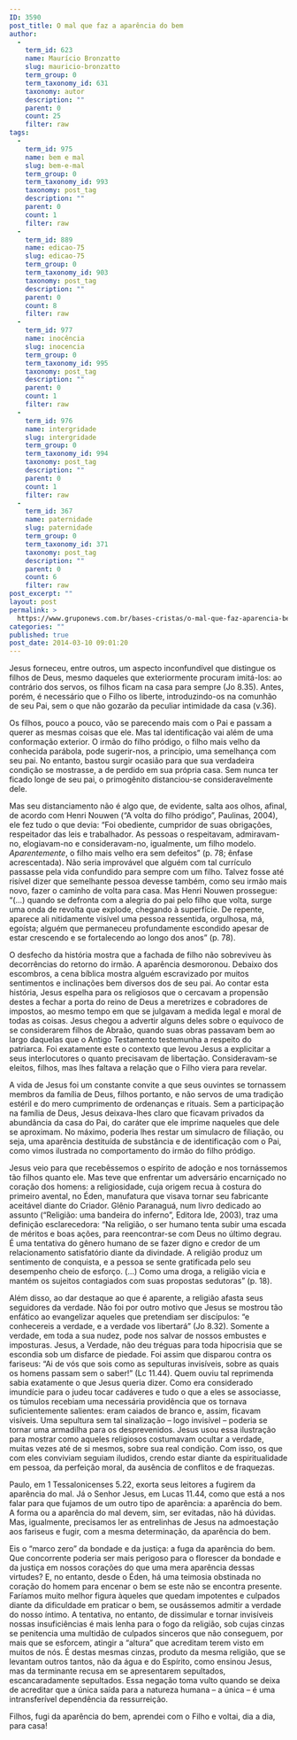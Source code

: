 ```yaml
---
ID: 3590
post_title: O mal que faz a aparência do bem
author:
  - 
    term_id: 623
    name: Maurício Bronzatto
    slug: mauricio-bronzatto
    term_group: 0
    term_taxonomy_id: 631
    taxonomy: autor
    description: ""
    parent: 0
    count: 25
    filter: raw
tags:
  - 
    term_id: 975
    name: bem e mal
    slug: bem-e-mal
    term_group: 0
    term_taxonomy_id: 993
    taxonomy: post_tag
    description: ""
    parent: 0
    count: 1
    filter: raw
  - 
    term_id: 889
    name: edicao-75
    slug: edicao-75
    term_group: 0
    term_taxonomy_id: 903
    taxonomy: post_tag
    description: ""
    parent: 0
    count: 8
    filter: raw
  - 
    term_id: 977
    name: inocência
    slug: inocencia
    term_group: 0
    term_taxonomy_id: 995
    taxonomy: post_tag
    description: ""
    parent: 0
    count: 1
    filter: raw
  - 
    term_id: 976
    name: intergridade
    slug: intergridade
    term_group: 0
    term_taxonomy_id: 994
    taxonomy: post_tag
    description: ""
    parent: 0
    count: 1
    filter: raw
  - 
    term_id: 367
    name: paternidade
    slug: paternidade
    term_group: 0
    term_taxonomy_id: 371
    taxonomy: post_tag
    description: ""
    parent: 0
    count: 6
    filter: raw
post_excerpt: ""
layout: post
permalink: >
  https://www.gruponews.com.br/bases-cristas/o-mal-que-faz-aparencia-bem
categories: ""
published: true
post_date: 2014-03-10 09:01:20
---
```

Jesus forneceu, entre outros, um aspecto inconfundível que distingue os filhos de Deus, mesmo daqueles que exteriormente procuram imitá-los: ao contrário dos servos, os filhos ficam na casa para sempre (Jo 8.35). Antes, porém, é necessário que o Filho os liberte, introduzindo-os na comunhão de seu Pai, sem o que não gozarão da peculiar intimidade da casa (v.36).

Os filhos, pouco a pouco, vão se parecendo mais com o Pai e passam a querer as mesmas coisas que ele. Mas tal identificação vai além de uma conformação exterior. O irmão do filho pródigo, o filho mais velho da conhecida parábola, pode sugerir-nos, a princípio, uma semelhança com seu pai. No entanto, bastou surgir ocasião para que sua verdadeira condição se mostrasse, a de perdido em sua própria casa. Sem nunca ter ficado longe de seu pai, o primogênito distanciou-se consideravelmente dele.

Mas seu distanciamento não é algo que, de evidente, salta aos olhos, afinal, de acordo com Henri Nouwen (“A volta do filho pródigo”, Paulinas, 2004), ele fez tudo o que devia: “Foi obediente, cumpridor de suas obrigações, respeitador das leis e trabalhador. As pessoas o respeitavam, admiravam-no, elogiavam-no e consideravam-no, igualmente, um filho modelo. <i>Aparentemente</i>, o filho mais velho era sem defeitos” (p. 78; ênfase acrescentada). Não seria improvável que alguém com tal currículo passasse pela vida confundido para sempre com um filho. Talvez fosse até risível dizer que semelhante pessoa devesse também, como seu irmão mais novo, fazer o caminho de volta para casa. Mas Henri Nouwen prossegue: “(...) quando se defronta com a alegria do pai pelo filho que volta, surge uma onda de revolta que explode, chegando à superfície. De repente, aparece ali nitidamente visível uma pessoa ressentida, orgulhosa, má, egoísta; alguém que permaneceu profundamente escondido apesar de estar crescendo e se fortalecendo ao longo dos anos” (p. 78).

O desfecho da história mostra que a fachada de filho não sobreviveu às decorrências do retorno do irmão. A aparência desmoronou. Debaixo dos escombros, a cena bíblica mostra alguém escravizado por muitos sentimentos e inclinações bem diversos dos de seu pai. Ao contar esta história, Jesus espelha para os religiosos que o cercavam a propensão destes a fechar a porta do reino de Deus a meretrizes e cobradores de impostos, ao mesmo tempo em que se julgavam a medida legal e moral de todas as coisas. Jesus chegou a advertir alguns deles sobre o equívoco de se considerarem filhos de Abraão, quando suas obras passavam bem ao largo daquelas que o Antigo Testamento testemunha a respeito do patriarca. Foi exatamente este o contexto que levou Jesus a explicitar a seus interlocutores o quanto precisavam de libertação. Consideravam-se eleitos, filhos, mas lhes faltava a relação que o Filho viera para revelar.

A vida de Jesus foi um constante convite a que seus ouvintes se tornassem membros da família de Deus, filhos portanto, e não servos de uma tradição estéril e do mero cumprimento de ordenanças e rituais. Sem a participação na família de Deus, Jesus deixava-lhes claro que ficavam privados da abundância da casa do Pai, do caráter que ele imprime naqueles que dele se aproximam. No máximo, poderia lhes restar um simulacro de filiação, ou seja, uma aparência destituída de substância e de identificação com o Pai, como vimos ilustrada no comportamento do irmão do filho pródigo.

Jesus veio para que recebêssemos o espírito de adoção e nos tornássemos tão filhos quanto ele. Mas teve que enfrentar um adversário encarniçado no coração dos homens: a religiosidade, cuja origem recua à costura do primeiro avental, no Éden, manufatura que visava tornar seu fabricante aceitável diante do Criador. Glênio Paranaguá, num livro dedicado ao assunto (“Religião: uma bandeira do inferno”, Editora Ide, 2003), traz uma definição esclarecedora: “Na religião, o ser humano tenta subir uma escada de méritos e boas ações, para reencontrar-se com Deus no último degrau. É uma tentativa do gênero humano de se fazer digno e credor de um relacionamento satisfatório diante da divindade. A religião produz um sentimento de conquista, e a pessoa se sente gratificada pelo seu desempenho cheio de esforço. (...) Como uma droga, a religião vicia e mantém os sujeitos contagiados com suas propostas sedutoras” (p. 18).

Além disso, ao dar destaque ao que é aparente, a religião afasta seus seguidores da verdade. Não foi por outro motivo que Jesus se mostrou tão enfático ao evangelizar aqueles que pretendiam ser discípulos: “e conhecereis a verdade, e a verdade vos libertará” (Jo 8.32). Somente a verdade, em toda a sua nudez, pode nos salvar de nossos embustes e imposturas. Jesus, a Verdade, não deu tréguas para toda hipocrisia que se escondia sob um disfarce de piedade. Foi assim que disparou contra os fariseus: “Ai de vós que sois como as sepulturas invisíveis, sobre as quais os homens passam sem o saber!” (Lc 11.44). Quem ouviu tal reprimenda sabia exatamente o que Jesus queria dizer. Como era considerado imundície para o judeu tocar cadáveres e tudo o que a eles se associasse, os túmulos recebiam uma necessária providência que os tornava suficientemente salientes: eram caiados de branco e, assim, ficavam visíveis. Uma sepultura sem tal sinalização – logo invisível – poderia se tornar uma armadilha para os desprevenidos. Jesus usou essa ilustração para mostrar como aqueles religiosos costumavam ocultar a verdade, muitas vezes até de si mesmos, sobre sua real condição. Com isso, os que com eles conviviam seguiam iludidos, crendo estar diante da espiritualidade em pessoa, da perfeição moral, da ausência de conflitos e de fraquezas.

Paulo, em 1 Tessalonicenses 5.22, exorta seus leitores a fugirem da aparência do mal. Já o Senhor Jesus, em Lucas 11.44, como que está a nos falar para que fujamos de um outro tipo de aparência: a aparência do bem. A forma ou a aparência do mal devem, sim, ser evitadas, não há dúvidas. Mas, igualmente, precisamos ler as entrelinhas de Jesus na admoestação aos fariseus e fugir, com a mesma determinação, da aparência do bem.

Eis o “marco zero” da bondade e da justiça: a fuga da aparência do bem. Que concorrente poderia ser mais perigoso para o florescer da bondade e da justiça em nossos corações do que uma mera aparência dessas virtudes? E, no entanto, desde o Éden, há uma teimosia obstinada no coração do homem para encenar o bem se este não se encontra presente. Faríamos muito melhor figura àqueles que quedam impotentes e culpados diante da dificuldade em praticar o bem, se ousássemos admitir a verdade do nosso íntimo. A tentativa, no entanto, de dissimular e tornar invisíveis nossas insuficiências é mais lenha para o fogo da religião, sob cujas cinzas se penitencia uma multidão de culpados sinceros que não conseguem, por mais que se esforcem, atingir a “altura” que acreditam terem visto em muitos de nós. É destas mesmas cinzas, produto da mesma religião, que se levantam outros tantos, não da água e do Espírito, como ensinou Jesus, mas da terminante recusa em se apresentarem sepultados, escancaradamente sepultados. Essa negação toma vulto quando se deixa de acreditar que a única saída para a natureza humana – a única – é uma intransferível dependência da ressurreição.

Filhos, fugi da aparência do bem, aprendei com o Filho e voltai, dia a dia, para casa!